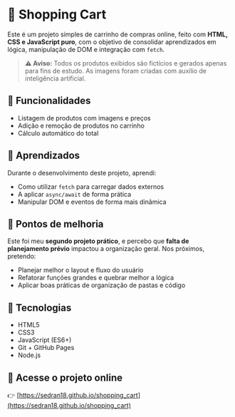 # 🛒 Shopping Cart

Este é um projeto simples de carrinho de compras online, feito com **HTML, CSS e JavaScript puro**, com o objetivo de consolidar aprendizados em lógica, manipulação de DOM e integração com `fetch`.

> **⚠️ Aviso:** Todos os produtos exibidos são fictícios e gerados apenas para fins de estudo. As imagens foram criadas com auxílio de inteligência artificial.

## 🚀 Funcionalidades

- Listagem de produtos com imagens e preços
- Adição e remoção de produtos no carrinho
- Cálculo automático do total

## 🧠 Aprendizados

Durante o desenvolvimento deste projeto, aprendi:

- Como utilizar `fetch` para carregar dados externos
- A aplicar `async/await` de forma prática
- Manipular DOM e eventos de forma mais dinâmica


## 📌 Pontos de melhoria

Este foi meu **segundo projeto prático**, e percebo que **falta de planejamento prévio** impactou a organização geral. Nos próximos, pretendo:

- Planejar melhor o layout e fluxo do usuário
- Refatorar funções grandes e quebrar melhor a lógica
- Aplicar boas práticas de organização de pastas e código

## 🧪 Tecnologias

- HTML5
- CSS3
- JavaScript (ES6+)
- Git + GitHub Pages
- Node.js

## 🔗 Acesse o projeto online

👉 [https://sedran18.github.io/shopping_cart](https://sedran18.github.io/shopping_cart)
